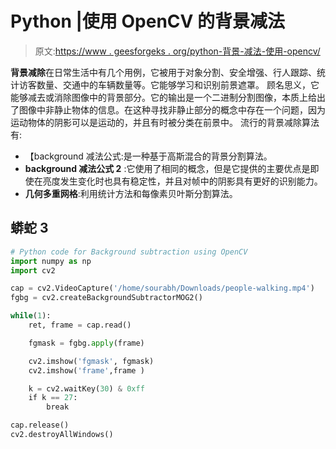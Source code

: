 # Python |使用 OpenCV 的背景减法

> 原文:[https://www . geesforgeks . org/python-背景-减法-使用-opencv/](https://www.geeksforgeeks.org/python-background-subtraction-using-opencv/)

**背景减除**在日常生活中有几个用例，它被用于对象分割、安全增强、行人跟踪、统计访客数量、交通中的车辆数量等。它能够学习和识别前景遮罩。
顾名思义，它能够减去或消除图像中的背景部分。它的输出是一个二进制分割图像，本质上给出了图像中非静止物体的信息。在这种寻找非静止部分的概念中存在一个问题，因为运动物体的阴影可以是运动的，并且有时被分类在前景中。
流行的背景减除算法有:

*   【background 减法公式:是一种基于高斯混合的背景分割算法。
*   **background 减法公式 2** :它使用了相同的概念，但是它提供的主要优点是即使在亮度发生变化时也具有稳定性，并且对帧中的阴影具有更好的识别能力。
*   **几何多重网格**:利用统计方法和每像素贝叶斯分割算法。

## 蟒蛇 3

```py
# Python code for Background subtraction using OpenCV
import numpy as np
import cv2

cap = cv2.VideoCapture('/home/sourabh/Downloads/people-walking.mp4')
fgbg = cv2.createBackgroundSubtractorMOG2()

while(1):
    ret, frame = cap.read()

    fgmask = fgbg.apply(frame)

    cv2.imshow('fgmask', fgmask)
    cv2.imshow('frame',frame )

    k = cv2.waitKey(30) & 0xff
    if k == 27:
        break

cap.release()
cv2.destroyAllWindows()
```